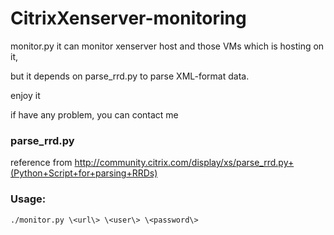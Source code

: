 CitrixXenserver-monitoring
==========================

monitor.py it can monitor xenserver host and those VMs which is hosting on it,

but it depends on parse_rrd.py to parse XML-format data.

enjoy it

if have any problem, you can contact me



### parse_rrd.py
reference from http://community.citrix.com/display/xs/parse_rrd.py+(Python+Script+for+parsing+RRDs)

### Usage:
` ./monitor.py \<url\> \<user\> \<password\> `
